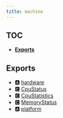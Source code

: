 ```yaml
---
title: machine
---
```


## TOC

- **[Exports](#exports)**

## Exports

- 🅰 [hardware](./extension/machine#🅰-hardware)
- 🅲 [CpuStatus](./hardware#🅲-cpustatus)
- 🅲 [CpuStatistics](./hardware#🅲-cpustatistics)
- 🅲 [MemoryStatus](./hardware#🅲-memorystatus)
- 🅰 [platform](./extension/machine#🅰-platform)
